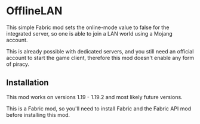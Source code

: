 # OfflineLAN

This simple Fabric mod sets the online-mode value to false for the integrated server, so one is able to join a LAN world using a Mojang account.

This is already possible with dedicated servers, and you still need an official account to start the game client, therefore this mod doesn't enable any form of piracy.

## Installation

This mod works on versions 1.19 - 1.19.2 and most likely future versions.

This is a Fabric mod, so you'll need to install Fabric and the Fabric API mod before installing this mod.